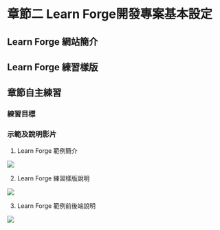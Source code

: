 # 章節二 Learn Forge開發專案基本設定

## Learn Forge 網站簡介

## Learn Forge 練習樣版

## 章節自主練習

### 練習目標


### 示範及說明影片

1. Learn Forge 範例簡介<br/>

[![](http://img.youtube.com/vi/AyGZWbgY_64/0.jpg)](http://www.youtube.com/watch?v=AyGZWbgY_64 "2.1-Learn Forge Intro")

2. Learn Forge 練習樣版說明<br/>

[![](http://img.youtube.com/vi/JsY95Wi-_7g/0.jpg)](http://www.youtube.com/watch?v=JsY95Wi-_7g "2.2-Template Setup")

3. Learn Forge 範例前後端說明<br/>

[![](http://img.youtube.com/vi/AefX0HWU3wE/0.jpg)](http://www.youtube.com/watch?v=AefX0HWU3wE "2.3-Front Back End Intro")